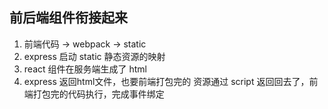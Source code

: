 ## 前后端组件衔接起来
1. 前端代码 -> webpack -> static
2. express 启动 static 静态资源的映射
3. react 组件在服务端生成了 html
4. express 返回html文件，也要前端打包完的 资源通过 script 返回回去了，前端打包完的代码执行，完成事件绑定